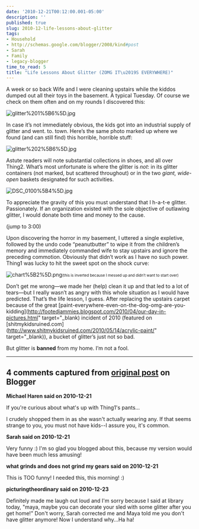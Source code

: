 ```yaml
---
date: '2010-12-21T00:12:00.001-05:00'
description: ''
published: true
slug: 2010-12-life-lessons-about-glitter
tags:
- Household
- http://schemas.google.com/blogger/2008/kind#post
- Sarah
- Family
- legacy-blogger
time_to_read: 5
title: "Life Lessons About Glitter (ZOMG IT\u2019S EVERYWHERE)"
---
```



A week or so back Wife and I were cleaning upstairs while the kiddos dumped out all their toys in the basement. A typical Tuesday. Of course we check on them often and on my rounds I discovered this:

![glitter%201%5B6%5D.jpg](glitter%201%5B6%5D.jpg)

In case it’s not immediately obvious, the kids got into an industrial supply of glitter and went. to. town. Here’s the same photo marked up where we found (and can still find) this horrible, horrible stuff:

![glitter%202%5B6%5D.jpg](glitter%202%5B6%5D.jpg)

Astute readers will note substantial collections in shoes, and all over Thing2. What’s most unfortunate is where the glitter is *not*: in its glitter containers (not marked, but scattered throughout) or in the two *giant, wide-open* baskets designated for such activities.  

![DSC_0100%5B4%5D.jpg](DSC_0100%5B4%5D.jpg)

To appreciate the gravity of this you must understand that I h-a-t-e glitter. Passionately. If an organization existed with the sole objective of outlawing glitter, I would donate both time and money to the cause.   

  

(jump to 3:00) 

Upon discovering the horror in my basement, I uttered a single expletive, followed by the undo code “peanutbutter” to wipe it from the children’s memory and immediately commanded wife to stay upstairs and ignore the preceding commotion. Obviously that didn’t work as I have no such power. Thing1 was lucky to hit the sweet spot on the shock curve:  

![chart%5B2%5D.png](chart%5B2%5D.png)<font size="1">(this is inverted because I messed up and didn’t want to start over)</font>

Don’t get me wrong—we made her (help) clean it up and that led to a lot of tears—but I really wasn’t as angry with this whole situation as I would have predicted. That’s the life lesson, I guess. After replacing the upstairs carpet because of the great [paint-everywhere-even-on-the-dog-omg-are-you-kidding](http://footedjammies.blogspot.com/2010/04/our-day-in-pictures.html" target="_blank) incident of 2010 (featured on [shitmykidsruined.com](http://www.shitmykidsruined.com/2010/05/14/acrylic-paint/" target="_blank)), a bucket of glitter’s just not so bad.    

But glitter is <strong>banned</strong> from my home. I’m not a fool.

---

## 4 comments captured from [original post](https://blog.wassupy.com/2010/12/life-lessons-about-glitter.html) on Blogger

**Michael Haren said on 2010-12-21**

If you're curious about what's up with Thing1's pants...

I crudely shopped them in as she wasn't actually wearing any. If that seems strange to you, you must not have kids--I assure you, it's common.

**Sarah said on 2010-12-21**

Very funny :)  I'm so glad you blogged about this, because my version would have been much less amusing!

**what grinds and does not grind my gears said on 2010-12-21**

This is TOO funny!  I needed this, this morning!  :)

**picturingtheordinary said on 2010-12-23**

Definitely made me laugh out loud and I'm sorry because I said at library today, &quot;maya, maybe you can decorate your sled with some glitter after you get home!&quot; Don't worry, Sarah corrected me and Maya told me you don't have glitter anymore! Now I understand why...Ha ha!

